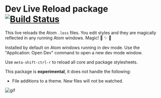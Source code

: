 # Dev Live Reload package [![Build Status](https://travis-ci.org/atom/dev-live-reload.svg?branch=master)](https://travis-ci.org/atom/dev-live-reload)

This live reloads the Atom `.less` files. You edit styles and they are magically
reflected in any running Atom windows. Magic! :tophat: :sparkles: :rabbit2:

Installed by default on Atom windows running in dev mode. Use the "Application: Open Dev" command to
open a new dev mode window.

Use `meta-shift-ctrl-r` to reload all core and package stylesheets.

This package is __experimental__, it does not handle the following:

* File additions to a theme. New files will not be watched.

![gif](https://f.cloud.github.com/assets/69169/1387004/d2dc45f2-3b84-11e3-877e-cac8c51e9702.gif)
